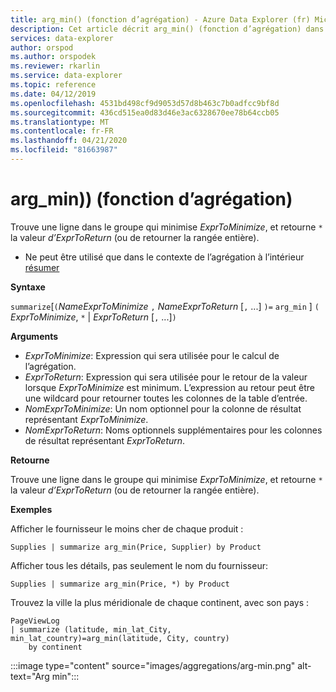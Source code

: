 ```yaml
---
title: arg_min() (fonction d’agrégation) - Azure Data Explorer (fr) Microsoft Docs
description: Cet article décrit arg_min() (fonction d’agrégation) dans Azure Data Explorer.
services: data-explorer
author: orspod
ms.author: orspodek
ms.reviewer: rkarlin
ms.service: data-explorer
ms.topic: reference
ms.date: 04/12/2019
ms.openlocfilehash: 4531bd498cf9d9053d57d8b463c7b0adfcc9bf8d
ms.sourcegitcommit: 436cd515ea0d83d46e3ac6328670ee78b64ccb05
ms.translationtype: MT
ms.contentlocale: fr-FR
ms.lasthandoff: 04/21/2020
ms.locfileid: "81663987"
---
```

# <a name="arg_min-aggregation-function"></a>arg_min)) (fonction d’agrégation)

Trouve une ligne dans le groupe qui minimise *ExprToMinimize*, et retourne `*` la valeur *d’ExprToReturn* (ou de retourner la rangée entière).

* Ne peut être utilisé que dans le contexte de l’agrégation à l’intérieur [résumer](summarizeoperator.md)

**Syntaxe**

`summarize`[`(`*NameExprToMinimize* `,` *NameExprToReturn* [`,` ...] `)=` `arg_min` ] `(` *ExprToMinimize*, `*`  |  *ExprToReturn* [`,` ...]`)`

**Arguments**

* *ExprToMinimize*: Expression qui sera utilisée pour le calcul de l’agrégation. 
* *ExprToReturn*: Expression qui sera utilisée pour le retour de la valeur lorsque *ExprToMinimize* est minimum. L’expression au retour peut être une wildcard pour retourner toutes les colonnes de la table d’entrée.
* *NomExprToMinimize*: Un nom optionnel pour la colonne de résultat représentant *ExprToMinimize*.
* *NomExprToReturn*: Noms optionnels supplémentaires pour les colonnes de résultat représentant *ExprToReturn*.

**Retourne**

Trouve une ligne dans le groupe qui minimise *ExprToMinimize*, et retourne `*` la valeur *d’ExprToReturn* (ou de retourner la rangée entière).

**Exemples**

Afficher le fournisseur le moins cher de chaque produit :

```kusto
Supplies | summarize arg_min(Price, Supplier) by Product
```

Afficher tous les détails, pas seulement le nom du fournisseur:

```kusto
Supplies | summarize arg_min(Price, *) by Product
```

Trouvez la ville la plus méridionale de chaque continent, avec son pays :

```kusto
PageViewLog 
| summarize (latitude, min_lat_City, min_lat_country)=arg_min(latitude, City, country) 
    by continent
```

:::image type="content" source="images/aggregations/arg-min.png" alt-text="Arg min":::
